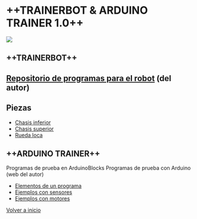 # ++**TRAINERBOT & ARDUINO TRAINER 1.0**++

![](https://avatars1.githubusercontent.com/u/33671030?s=460&v=4)

## ++TRAINERBOT++
## [Repositorio de programas para el robot](https://github.com/HispalisRobiotics/robots) (del autor)

## Piezas
- [Chasis inferior](piezas/chasis_inferior.stl)
- [Chasis superior](piezas/chasis_superior.stl)
- [Rueda loca](piezas/rueda_lcoa.stl)

## ++ARDUINO TRAINER++
Programas de prueba en ArduinoBlocks
Programas de prueba con Arduino (web del autor)

- [Elementos de un programa](https://github.com/HispalisRobiotics/elementos)
- [Ejemplos con sensores](https://github.com/HispalisRobiotics/sensores)
- [Ejemplos con motores](https://github.com/HispalisRobiotics/motores)

[Volver a inicio](https://github.com/angelmicelti/TecnoVilladiego4)
